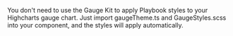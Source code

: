 You don't need to use the Gauge Kit to apply Playbook styles to your Highcharts gauge chart. Just import gaugeTheme.ts and GaugeStyles.scss into your component, and the styles will apply automatically.